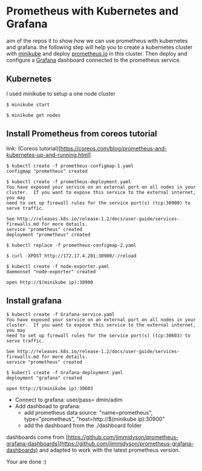 # Prometheus with Kubernetes and Grafana

aim of the repos it to show how we can use prometheus with kubernetes and grafana.
the following step will help you to create a kubernetes cluster with [minikube](https://github.com/kubernetes/minikube)
and deploy [prometheus.io](https://prometheus.io) in this cluster. Then deploy and configure
a [Grafana](https://grafana.net) dashboard connected to the prometheus service.

## Kubernetes

I used minikube to setup a one node cluster

````
$ minikube start
````

```
$ minikube get nodes
````

## Install Prometheus from coreos tutorial

link: (Coreos tutorial)[https://coreos.com/blog/prometheus-and-kubernetes-up-and-running.html]

```
$ kubectl create -f prometheus-configmap-1.yaml
configmap "prometheus" created
```

```
$ kubectl create -f prometheus-deployment.yaml
You have exposed your service on an external port on all nodes in your
cluster.  If you want to expose this service to the external internet, you may
need to set up firewall rules for the service port(s) (tcp:30900) to serve traffic.

See http://releases.k8s.io/release-1.2/docs/user-guide/services-firewalls.md for more details.
service "prometheus" created
deployment "prometheus" created
```

```
$ kubectl replace -f prometheus-configmap-2.yaml
```

```
$ curl -XPOST http://172.17.4.201:30900/-/reload
```

```
$ kubectl create -f node-exporter.yaml 
daemonset "node-exporter" created
```

```
open http://$(minikube ip):30900
```

## Install grafana

```
$ kubectl create -f Grafana-service.yaml
You have exposed your service on an external port on all nodes in your
cluster.  If you want to expose this service to the external internet, you may
need to set up firewall rules for the service port(s) (tcp:30603) to serve traffic.

See http://releases.k8s.io/release-1.2/docs/user-guide/services-firewalls.md for more details.
service "prometheus" created
```

```
$ kubectl create -f Grafana-deployment.yaml
deployment "grafana" created
```

```
open http://$(minikube ip):30603
```

- Connect to grafana: user/pass= dmin/adim
- Add dashboad to grafana:
    * add prometheus data source: "name=prometheus", type="prometheus", "host=http://$(minikube ip):30900"
    * add the dashboard from the ./dashboard folder

dashboards come from [https://github.com/jimmidyson/prometheus-grafana-dashboards](https://github.com/jimmidyson/prometheus-grafana-dashboards)
and adapted to work with the latest prometheus version.

Your are done :)